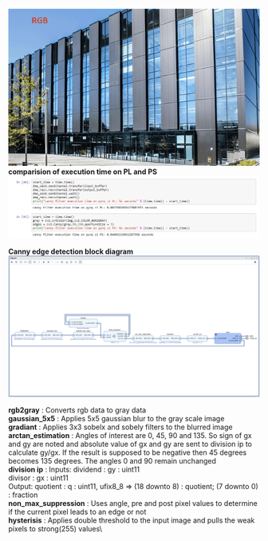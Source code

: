 ![](canny.gif.gif)
**comparision of execution time on PL and PS**
![alt text](https://github.com/ShoukathAli23/Image-Video-Processing-on-FPGA/blob/master/canny%20edge%20detection/comparision.PNG)

**Canny edge detection block diagram**
![alt text](https://github.com/ShoukathAli23/Image-Video-Processing-on-FPGA/blob/master/canny%20edge%20detection/canny%20edge%20detection.png)

**rgb2gray**            : Converts rgb data to gray data\
**gaussian_5x5**        : Applies 5x5 gaussian blur to the gray scale image\
**gradiant**            : Applies 3x3 sobelx and sobely filters to the blurred image\
**arctan_estimation**   : Angles of interest are 0, 45, 90 and 135. So sign of gx and gy are noted and absolute value of gx and gy are sent to division ip to calculate gy/gx. If the result is supposed to be negative then 45 degrees becomes 135 degrees. The angles 0 and 90 remain unchanged\
**division ip**         : Inputs: dividend : gy : uint11\
                                  divisor  : gx : uint11\
                          Output: quotient : q  : uint11, ufix8_8 => (18 downto 8) : quotient; (7 downto 0) : fraction\
**non_max_suppression** : Uses angle, pre and post pixel values to determine if the current pixel leads to an edge or not\
**hysterisis**          : Applies double threshold to the input image and pulls the weak pixels to strong(255) values\
